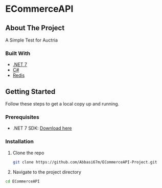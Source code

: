 # ECommerceAPI

## About The Project
A Simple Test for Auctria

### Built With
- [.NET 7](https://dotnet.microsoft.com/en-us/download/dotnet/7.0)
- [C#](https://docs.microsoft.com/en-us/dotnet/csharp/)
- [Redis](https://redis.io/) 

## Getting Started
Follow these steps to get a local copy up and running.

### Prerequisites
- .NET 7 SDK: [Download here](https://dotnet.microsoft.com/en-us/download/dotnet/7.0)

### Installation
1. Clone the repo
   ```sh
   git clone https://github.com/Abbasi67m/ECommerceAPI-Project.git

2. Navigate to the project directory
  ```sh
  cd ECommerceAPI


